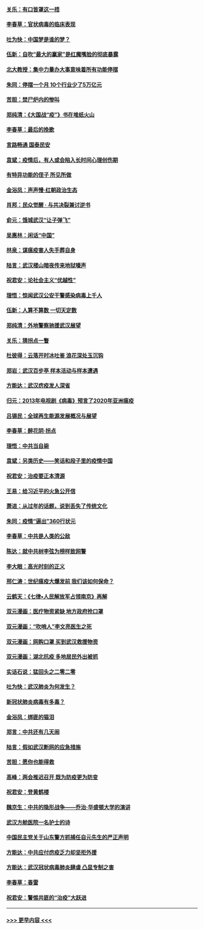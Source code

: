 #### [关乐：有口皆罩这一捂](../pages/nsc993/n11908393.md?t=03021631) 
#### [李春草：官状病毒的临床表现](../pages/nsc993/n11908339.md?t=03021631) 
#### [吐为快：中国梦是谁的梦？](../pages/nsc993/n11906564.md?t=03021631) 
#### [伍新：自吹“最大的赢家”是红魔嘴脸的彻底暴露](../pages/nsc993/n11906407.md?t=03021631) 
#### [北大教授：集中力量办大事意味着所有功能停摆](../pages/nsc993/n11904800.md?t=03021631) 
#### [朱同：停摆一个月 10个行业少了5万亿元](../pages/nsc993/n11904498.md?t=03021631) 
#### [苦胆：焚尸炉内的惨叫](../pages/nsc993/n11904479.md?t=03021631) 
#### [郑纯清：《大国战“疫”》书在堆纸火山](../pages/nsc993/n11904450.md?t=03021631) 
#### [李春草：最后的挽歌](../pages/nsc993/n11904441.md?t=03021631) 
#### [言路畅通 国泰民安](../pages/nsc993/n11904222.md?t=03021631) 
#### [袁斌：疫情后，有人或会陷入长时间心理创伤期](../pages/nsc993/n11901514.md?t=03021631) 
#### [有特异功能的侄子 所见所做](../pages/nsc993/n11901154.md?t=03021631) 
#### [金浴凤：声声慢‧红朝政治生态](../pages/nsc993/n11899553.md?t=03021631) 
#### [肖邦：民众觉醒 · 与共决裂兼讨逆书](../pages/nsc993/n11898435.md?t=03021631) 
#### [俞元：饿城武汉“让子弹飞”](../pages/nsc993/n11898344.md?t=03021631) 
#### [吴惠林：闲话“中国”](../pages/nsc993/n11898182.md?t=03021631) 
#### [林泉：谋瘟疫害人失手葬自身](../pages/nsc993/n11897892.md?t=03021631) 
#### [陆言：武汉楼山暗夜传来地狱嚎声](../pages/nsc993/n11897033.md?t=03021631) 
#### [祝君安：论社会主义“优越性”](../pages/nsc993/n11897005.md?t=03021631) 
#### [理悟：惊闻武汉公安干警感染病毒上千人](../pages/nsc993/n11896947.md?t=03021631) 
#### [伍新：人算不算数 一切天定数](../pages/nsc993/n11893372.md?t=03021631) 
#### [郑纯清：外地警察驰援武汉展望](../pages/nsc993/n11893115.md?t=03021631) 
#### [关乐：猜拐点一瞥](../pages/nsc993/n11893020.md?t=03021631) 
#### [杜彼得：云落开时冰吐鉴 浪花深处玉沉钩](../pages/nsc993/n11892107.md?t=03021631) 
#### [郑岩：武汉百步亭 样本活动与样本遭遇](../pages/nsc993/n11892310.md?t=03021631) 
#### [方能达：武汉疠疫发人深省](../pages/nsc993/n11891376.md?t=03021631) 
#### [归元：2013年电视剧《病毒》预言了2020年亚洲瘟疫](../pages/nsc993/n11891126.md?t=03021631) 
#### [吕锡民：全球再生能源发展概况与展望](../pages/nsc993/n11890613.md?t=03021631) 
#### [李春草：醉花阴·拐点](../pages/nsc993/n11890567.md?t=03021631) 
#### [理悟：中共当自毙](../pages/nsc993/n11890559.md?t=03021631) 
#### [袁斌：另类历史——笑话和段子里的疫情中国](../pages/nsc993/n11889243.md?t=03021631) 
#### [祝君安：治疫要正本清源](../pages/nsc993/n11889085.md?t=03021631) 
#### [王易：给习近平的火急公开信](../pages/nsc993/n11888225.md?t=03021631) 
#### [萧进：从过年的话题，说到丢失了传统文化](../pages/nsc993/n11887732.md?t=03021631) 
#### [朱同：疫情“逼出”360行状元](../pages/nsc993/n11887678.md?t=03021631) 
#### [李春草：中共是人类的公敌](../pages/nsc993/n11887656.md?t=03021631) 
#### [陈达：就中共树李弦为榜样致网警](../pages/nsc993/n11887625.md?t=03021631) 
#### [李大眼：高光时刻的正义](../pages/nsc993/n11887585.md?t=03021631) 
#### [邢仁涛：世纪瘟疫大爆发前 我们该如何保命？](../pages/nsc993/n11887535.md?t=03021631) 
#### [云鹤天：《七律▪人民解放军占领南京》再解](../pages/nsc993/n11887524.md?t=03021631) 
#### [双元漫画：医疗物资紧缺 地方政府抢口罩](../pages/nsc993/n11884744.md?t=03021631) 
#### [双元漫画：“吹哨人”李文亮医生之死](../pages/nsc993/n11884705.md?t=03021631) 
#### [双元漫画：网购口罩 买到武汉救援物资](../pages/nsc993/n11884670.md?t=03021631) 
#### [双元漫画：湖北抗疫 多地居民外出被抓](../pages/nsc993/n11884643.md?t=03021631) 
#### [实话石说：猛回头之二零二零](../pages/nsc993/n11883968.md?t=03021631) 
#### [吐为快：武汉肺炎为何发生？](../pages/nsc993/n11882180.md?t=03021631) 
#### [新冠状肺炎病毒有多毒？](../pages/nsc993/n11881790.md?t=03021631) 
#### [金浴凤：绑匪的猫泪](../pages/nsc993/n11880664.md?t=03021631) 
#### [郑言：中共还有几天闹](../pages/nsc993/n11880645.md?t=03021631) 
#### [陆言：假如武汉断网的应急措施](../pages/nsc993/n11880619.md?t=03021631) 
#### [苦胆：愿你也能得救](../pages/nsc993/n11880601.md?t=03021631) 
#### [高峰：两会推迟召开  既为防疫更为防变](../pages/nsc993/n11879977.md?t=03021631) 
#### [祝君安：登黄鹤楼](../pages/nsc993/n11880583.md?t=03021631) 
#### [魏京生：中共的隐形战争——乔治‧华盛顿大学的演讲](../pages/nsc993/n11879765.md?t=03021631) 
#### [武汉方舱医院一名护士的诗](../pages/nsc993/n11878480.md?t=03021631) 
#### [中国民主党关于山东警方抓捕任自元先生的严正声明](../pages/nsc993/n11877506.md?t=03021631) 
#### [方能达：中共应付疠疫乏力却坚拒外援](../pages/nsc993/n11877497.md?t=03021631) 
#### [方能达：武汉冠状病毒肺炎肆虐 凸显专制之害](../pages/nsc993/n11877475.md?t=03021631) 
#### [李春草：春雷](../pages/nsc993/n11876287.md?t=03021631) 
#### [祝君安：警惕共匪的“治疫”大跃进](../pages/nsc993/n11876084.md?t=03021631) 

----
#### [ >>> 更早内容 <<< ](../indexes/nsc993-earlier.md)
